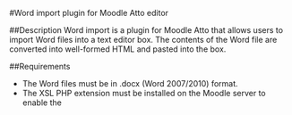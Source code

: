 #Word import plugin for Moodle Atto editor

##Description
Word import is a plugin for Moodle Atto that allows users to import
Word files into a text editor box. The contents of the Word file are 
converted into well-formed HTML and pasted into the box.


##Requirements
* The Word files must be in .docx (Word 2007/2010) format.
* The XSL PHP extension must be installed on the Moodle server to enable the
